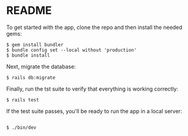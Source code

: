 # README

To get started with the app, clone the repo and then install the needed gems:

```
$ gem install bundler
$ bundle config set --local without 'production'
$ bundle install
```

Next, migrate the database:

```
$ rails db:migrate
```

Finally, run the tst suite to verify that everything is working correctly:

```
$ rails test
```

If the test suite passes, you'll be ready to run the app in a local server:

```

$ ./bin/dev
```
